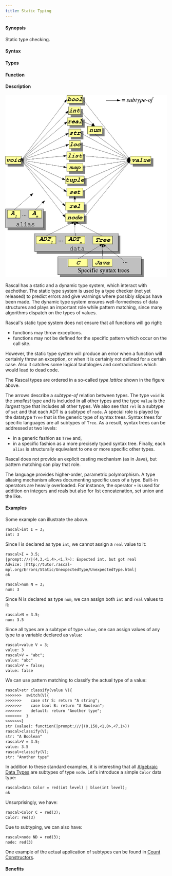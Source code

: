 ```yaml
---
title: Static Typing
---
```


#### Synopsis

Static type checking.

#### Syntax

#### Types

#### Function

#### Description

![Type Lattice](/assets/RascalConcepts/StaticTyping/type-lattice.png)

Rascal has a static and a dynamic type system, which interact with eachother. The static type system is used by a type checker (not yet released) to predict errors and give warnings where possibly slipups have been made. The dynamic type system ensures well-formedness of data structures and plays an important role while pattern matching, since many algorithms dispatch on the types of values.

Rascal's static type system does not ensure that all functions will go right:
   * functions may throw exceptions.
   * functions may not be defined for the specific pattern which occur on the call site.

However, the static type system will produce an error when a function will certainly throw an exception, or when it is certainly not defined for a certain case. Also it catches some logical tautologies and contradictions which would lead to dead code.

The Rascal types are ordered in a so-called _type lattice_ shown in the figure above.

The arrows describe a _subtype-of_ relation between types. The type `void` is the _smallest_ type and 
is included in all other types and the type `value` is the _largest_ type that includes all other types. 
We also see that `rel` is a subtype of `set` and that each ADT is a subtype of `node`. 
A special role is played by the datatype `Tree` that is the generic type of syntax trees. 
Syntax trees for specific languages are all subtypes of `Tree`. As a result, syntax trees can be addressed at two levels: 

*  in a generic fashion as `Tree` and,
*  in a specific fashion as a more precisely typed syntax tree. 
Finally, each `alias` is structurally equivalent to one or more specific other types.

Rascal does not provide an explicit casting mechanism (as in Java), but pattern matching can play that role.
 
The language provides higher-order, parametric polymorphism. 
A type aliasing mechanism allows documenting specific uses of a type. 
Built-in operators are heavily overloaded. 
For instance, the operator `+` is used for addition on integers and reals but also for list concatenation, 
set union and the like.

#### Examples

Some example can illustrate the above.

```rascal-shell
rascal>int I = 3;
int: 3
```
Since I is declared as type `int`, we cannot assign a `real` value to it:

```rascal-shell
rascal>I = 3.5;
|prompt:///|(4,3,<1,4>,<1,7>): Expected int, but got real
Advice: |http://tutor.rascal-mpl.org/Errors/Static/UnexpectedType/UnexpectedType.html|
ok
```


```rascal-shell
rascal>num N = 3;
num: 3
```
Since N is declared as type `num`, we can assign both `int` and `real` values to it:

```rascal-shell
rascal>N = 3.5;
num: 3.5
```

Since all types are a subtype of type `value`, one can assign values of any type to a variable declared as `value`:

```rascal-shell
rascal>value V = 3;
value: 3
rascal>V = "abc";
value: "abc"
rascal>V = false;
value: false
```
We can use pattern matching to classify the actual type of a value:

```rascal-shell
rascal>str classify(value V){
>>>>>>>  switch(V){
>>>>>>>    case str S: return "A string";
>>>>>>>    case bool B: return "A Boolean";
>>>>>>>    default: return "Another type"; 
>>>>>>>  }
>>>>>>>}
str (value): function(|prompt:///|(0,150,<1,0>,<7,1>))
rascal>classify(V);
str: "A Boolean"
rascal>V = 3.5;
value: 3.5
rascal>classify(V);
str: "Another type"
```

In addition to these standard examples, it is interesting that all [Algebraic Data Types](/Rascal/Declarations/AlgebraicDataType) are subtypes of type `node`.
Let's introduce a simple `Color` data type:

```rascal-shell
rascal>data Color = red(int level) | blue(int level);
ok
```
Unsurprisingly, we have:

```rascal-shell
rascal>Color C = red(3);
Color: red(3)
```
Due to subtyping, we can also have:

```rascal-shell
rascal>node ND = red(3);
node: red(3)
```

One example of the actual application of subtypes can be found in 
[Count Constructors](/Recipes/Common/CountConstructors).

#### Benefits


